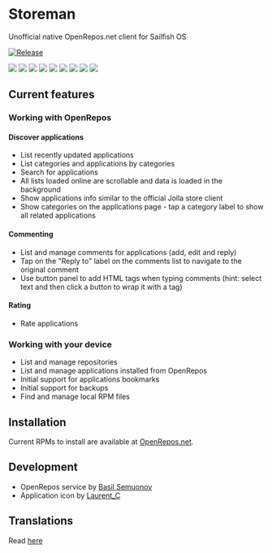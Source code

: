 # Storeman

Unofficial native OpenRepos.net client for Sailfish OS

[![Release](https://img.shields.io/github/release/mentaljam/harbour-storeman.svg)]()

[![](https://openrepos.net/sites/default/files/styles/medium/public/packages/12692/screenshot-screenshot-storeman-01.png)](https://openrepos.net/sites/default/files/packages/12692/screenshot-screenshot-storeman-01.png)
[![](https://openrepos.net/sites/default/files/styles/medium/public/packages/12692/screenshot-screenshot-storeman-02.png)](https://openrepos.net/sites/default/files/packages/12692/screenshot-screenshot-storeman-02.png)
[![](https://openrepos.net/sites/default/files/styles/medium/public/packages/12692/screenshot-screenshot-storeman-03.png)](https://openrepos.net/sites/default/files/packages/12692/screenshot-screenshot-storeman-03.png)
[![](https://openrepos.net/sites/default/files/styles/medium/public/packages/12692/screenshot-screenshot-storeman-04.png)](https://openrepos.net/sites/default/files/packages/12692/screenshot-screenshot-storeman-04.png)
[![](https://openrepos.net/sites/default/files/styles/medium/public/packages/12692/screenshot-screenshot-storeman-05.png)](https://openrepos.net/sites/default/files/packages/12692/screenshot-screenshot-storeman-05.png)
[![](https://openrepos.net/sites/default/files/styles/medium/public/packages/12692/screenshot-screenshot-storeman-06.png)](https://openrepos.net/sites/default/files/packages/12692/screenshot-screenshot-storeman-06.png)
[![](https://openrepos.net/sites/default/files/styles/medium/public/packages/12692/screenshot-screenshot-storeman-07.png)](https://openrepos.net/sites/default/files/packages/12692/screenshot-screenshot-storeman-07.png)
[![](https://openrepos.net/sites/default/files/styles/medium/public/packages/12692/screenshot-screenshot-storeman-08.png)](https://openrepos.net/sites/default/files/packages/12692/screenshot-screenshot-storeman-08.png)
[![](https://openrepos.net/sites/default/files/styles/medium/public/packages/12692/screenshot-screenshot-storeman-09.png)](https://openrepos.net/sites/default/files/packages/12692/screenshot-screenshot-storeman-09.png)

## Current features

### Working with OpenRepos
#### Discover applications
- List recently updated applications
- List categories and applications by categories
- Search for applications
- All lists loaded online are scrollable and data is loaded in the background
- Show applications info similar to the official Jolla store client
- Show categories on the applications page - tap a category label to show all related applications
#### Commenting
- List and manage comments for applications (add, edit and reply)
- Tap on the "Reply to" label on the comments list to navigate to the original comment
- Use button panel to add HTML tags when typing comments (hint: select text and then click a button to wrap it with a tag)
#### Rating
- Rate applications

### Working with your device
- List and manage repositories
- List and manage applications installed from OpenRepos
- Initial support for applications bookmarks
- Initial support for backups
- Find and manage local RPM files

## Installation

Current RPMs to install are available at [OpenRepos.net](https://openrepos.net/content/osetr/storeman).

## Development

- OpenRepos service by [Basil Semuonov](https://github.com/custodian)
- Application icon by [Laurent_C](https://openrepos.net/users/laurentc)

## Translations

Read [here](translations/README.md)
